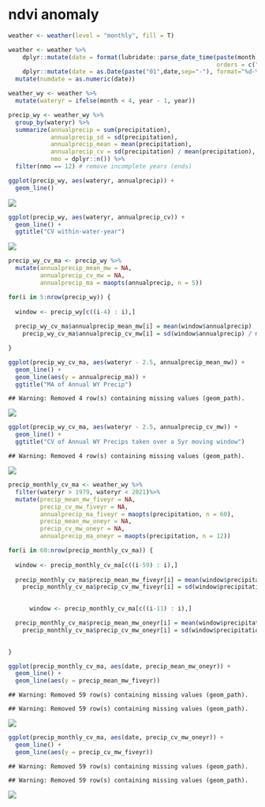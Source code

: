 ndvi anomaly
================

``` r
weather <- weather(level = "monthly", fill = T)

weather <- weather %>%
    dplyr::mutate(date = format(lubridate::parse_date_time(paste(month, year, sep=" "),
                                                           orders = c("m/Y")), "%m-%Y")) %>%
    dplyr::mutate(date = as.Date(paste("01",date,sep="-"), format="%d-%m-%Y"))  %>%
  mutate(numdate = as.numeric(date))

weather_wy <- weather %>%
  mutate(wateryr = ifelse(month < 4, year - 1, year))

precip_wy <- weather_wy %>%
  group_by(wateryr) %>%
  summarize(annualprecip = sum(precipitation),
            annualprecip_sd = sd(precipitation),
            annualprecip_mean = mean(precipitation),
            annualprecip_cv = sd(precipitation) / mean(precipitation),
            nmo = dplyr::n()) %>%
  filter(nmo == 12) # remove incomplete years (ends)

ggplot(precip_wy, aes(wateryr, annualprecip)) +
  geom_line()
```

![](precip_variability_files/figure-gfm/unnamed-chunk-1-1.png)<!-- -->

``` r
ggplot(precip_wy, aes(wateryr, annualprecip_cv)) +
  geom_line() +
  ggtitle("CV within-water-year")
```

![](precip_variability_files/figure-gfm/unnamed-chunk-1-2.png)<!-- -->

``` r
precip_wy_cv_ma <- precip_wy %>%
  mutate(annualprecip_mean_mw = NA,
         annualprecip_cv_mw = NA,
         annualprecip_ma = maopts(annualprecip, n = 5))

for(i in 5:nrow(precip_wy)) {
  
  window <- precip_wy[c((i-4) : i),]
  
  precip_wy_cv_ma$annualprecip_mean_mw[i] = mean(window$annualprecip)
    precip_wy_cv_ma$annualprecip_cv_mw[i] = sd(window$annualprecip) / mean(window$annualprecip)

}

ggplot(precip_wy_cv_ma, aes(wateryr - 2.5, annualprecip_mean_mw)) +
  geom_line() +
  geom_line(aes(y = annualprecip_ma)) +
  ggtitle("MA of Annual WY Precip")
```

    ## Warning: Removed 4 row(s) containing missing values (geom_path).

![](precip_variability_files/figure-gfm/unnamed-chunk-1-3.png)<!-- -->

``` r
ggplot(precip_wy_cv_ma, aes(wateryr - 2.5, annualprecip_cv_mw)) +
  geom_line() +
  ggtitle("CV of Annual WY Precips taken over a 5yr moving window")
```

    ## Warning: Removed 4 row(s) containing missing values (geom_path).

![](precip_variability_files/figure-gfm/unnamed-chunk-1-4.png)<!-- -->

``` r
precip_monthly_cv_ma <- weather_wy %>%
  filter(wateryr > 1979, wateryr < 2021)%>%
  mutate(precip_mean_mw_fiveyr = NA,
         precip_cv_mw_fiveyr = NA,
         annualprecip_ma_fiveyr = maopts(precipitation, n = 60),
         precip_mean_mw_oneyr = NA,
         precip_cv_mw_oneyr = NA,
         annualprecip_ma_oneyr = maopts(precipitation, n = 12))

for(i in 60:nrow(precip_monthly_cv_ma)) {
  
  window <- precip_monthly_cv_ma[c((i-59) : i),]
  
  precip_monthly_cv_ma$precip_mean_mw_fiveyr[i] = mean(window$precipitation)
    precip_monthly_cv_ma$precip_cv_mw_fiveyr[i] = sd(window$precipitation) / mean(window$precipitation)

    
      window <- precip_monthly_cv_ma[c((i-11) : i),]

  precip_monthly_cv_ma$precip_mean_mw_oneyr[i] = mean(window$precipitation)
    precip_monthly_cv_ma$precip_cv_mw_oneyr[i] = sd(window$precipitation) / mean(window$precipitation)

    
}

ggplot(precip_monthly_cv_ma, aes(date, precip_mean_mw_oneyr)) +
  geom_line() +
  geom_line(aes(y = precip_mean_mw_fiveyr))
```

    ## Warning: Removed 59 row(s) containing missing values (geom_path).

    ## Warning: Removed 59 row(s) containing missing values (geom_path).

![](precip_variability_files/figure-gfm/unnamed-chunk-1-5.png)<!-- -->

``` r
ggplot(precip_monthly_cv_ma, aes(date, precip_cv_mw_oneyr)) +
  geom_line() +
  geom_line(aes(y = precip_cv_mw_fiveyr))
```

    ## Warning: Removed 59 row(s) containing missing values (geom_path).
    
    ## Warning: Removed 59 row(s) containing missing values (geom_path).

![](precip_variability_files/figure-gfm/unnamed-chunk-1-6.png)<!-- -->
